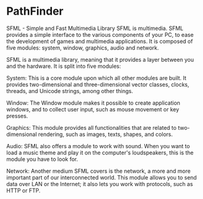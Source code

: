 # PathFinder

SFML - Simple and Fast Multimedia Library
SFML is multimedia.
SFML provides a simple interface to the various components of your PC, to ease the development of games and multimedia applications. It is composed of five modules: system, window, graphics, audio and network.

SFML is a multimedia library, meaning that it provides a layer between you and the hardware. It is split into five modules:

System: This is a core module upon which all other modules are built. It provides two-dimensional and three-dimensional vector classes, clocks, threads, and Unicode strings, among other things.

Window: The Window module makes it possible to create application windows, and to collect user input, such as mouse movement or key presses.

Graphics: This module provides all functionalities that are related to two-dimensional rendering, such as images, texts, shapes, and colors.

Audio: SFML also offers a module to work with sound. When you want to load a music theme and play it on the computer's loudspeakers, this is the module you have to look for.

Network: Another medium SFML covers is the network, a more and more important part of our interconnected world. This module allows you to send data over LAN or the Internet; it also lets you work with protocols, such as HTTP or FTP.
